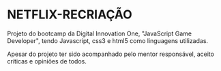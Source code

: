 # NETFLIX-RECRIAÇÃO
Projeto do bootcamp da Digital Innovation One, "JavaScript Game Developer", tendo Javascript, css3 e html5 como linguagens utilizadas.

Apesar do projeto ter sido acompanhado pelo mentor responsável, aceito críticas e opiniões de todos.


